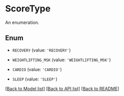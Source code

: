 # ScoreType

An enumeration.

## Enum

* `RECOVERY` (value: `'RECOVERY'`)

* `WEIGHTLIFTING_MSK` (value: `'WEIGHTLIFTING_MSK'`)

* `CARDIO` (value: `'CARDIO'`)

* `SLEEP` (value: `'SLEEP'`)

[[Back to Model list]](../README.md#documentation-for-models) [[Back to API list]](../README.md#documentation-for-api-endpoints) [[Back to README]](../README.md)


